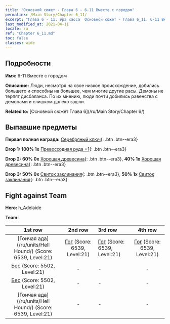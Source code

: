 ```yaml
---
title: "Основной сюжет - Глава 6 - 6-11 Вместе с городом"
permalink: /Main Story/Chapter 6_11/
excerpt: "Глава 6 - 11. Эра хаоса  Основной сюжет - Глава 6_11. 6-11 Вместе с городом"
last_modified_at: 2021-04-11
locale: ru
ref: "Chapter 6_11.md"
toc: false
classes: wide
---
```


## Подробности

 **Имя:** 6-11 Вместе с городом

 **Описание:** Люди, несмотря на свое низкое происхождение, добились большего и способны на большее, чем многие другие расы. Демоны не терпят дисбаланса. По их мнению, люди почти добились равенства с демонами и слишком далеко зашли.

 **Related to:** [Основной сюжет Глава 6](/ru/Main Story/Chapter 6/)

## Выпавшие предметы

 **Первая полная награда:** [Серебряный ключ](/ru/Items/con_693/){: .btn .btn--era3}

 **Drop 1:** **100% 1x** [Превосходная руда +1](/ru/Items/mat_19/){: .btn .btn--era3}

 **Drop 2:** **60% 0x** [Хорошая древесина](/ru/Items/mat_13/){: .btn .btn--era3}, **40% 1x** [Хорошая древесина](/ru/Items/mat_13/){: .btn .btn--era3}

 **Drop 3:** **50% 0x** [Свиток заклинания](/ru/Items/con_694/){: .btn .btn--era3}, **50% 1x** [Свиток заклинания](/ru/Items/con_694/){: .btn .btn--era3}


## Fight against Team
 **Hero:** h_Adelaide

 **Team:**


  | 1st row | 2nd row | 3rd row | 4th row |
  |:----:|:----:|:----|:----:|
  | [Гончая ада](/ru/units/Hell Hound/) (Score: 6539, Level:21)  | [Гог](/ru/units/Gog/) (Score: 6539, Level:21)  | [Гог](/ru/units/Gog/) (Score: 6539, Level:21)  | [Гог](/ru/units/Gog/) (Score: 6539, Level:21)  |
  | [Бес](/ru/units/Imp/) (Score: 5502, Level:21)  | - | - | - |
  | [Бес](/ru/units/Imp/) (Score: 5502, Level:21)  | - | - | - |
  | [Гончая ада](/ru/units/Hell Hound/) (Score: 6539, Level:21)  | - | - | - |


